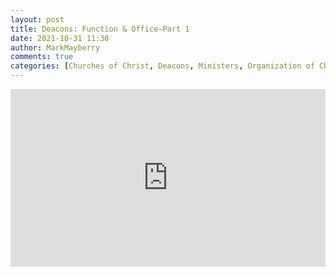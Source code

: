 ```yaml
---
layout: post
title: Deacons: Function & Office–Part 1
date: 2021-10-31 11:30
author: MarkMayberry
comments: true
categories: [Churches of Christ, Deacons, Ministers, Organization of Church, Sermon, Servants]
---
```

<div style="padding: 56.25% 0 0 0; position: relative;"><iframe style="position: absolute; top: 0; left: 0; width: 100%; height: 100%;" title="2021-10-31-am-MM-Deacons-Function-n-Office.mp4" src="https://player.vimeo.com/video/641496710?h=2be9d3db2f&amp;badge=0&amp;autopause=0&amp;player_id=0&amp;app_id=58479" frameborder="0" allowfullscreen=""></iframe></div>
<p>
<script src="https://player.vimeo.com/api/player.js"></script>
</p>
